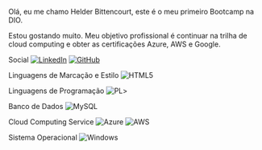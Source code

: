 Olá, eu me chamo Helder Bittencourt, este é o meu primeiro Bootcamp na DIO. 

Estou gostando muito. Meu objetivo profissional é continuar na trilha de cloud computing e obter as certificações Azure, AWS e Google.

Social
[![LinkedIn](https://img.shields.io/badge/LinkedIn-0077B5?style=for-the-badge&logo=linkedin&logoColor=white)](https://www.linkedin.com/in/helderbitten/)
[![GitHub](https://img.shields.io/badge/GitHub-100000?style=for-the-badge&logo=github&logoColor=white)](https://github.com/helderbitten)

Linguagens de Marcação e Estilo
![HTML5](https://img.shields.io/badge/HTML5-E34F26?style=for-the-badge&logo=html5&logoColor=white)

Linguagens de Programação
![PL](https://img.shields.io/badge/PL%2FSQL-FFFFFF?style=for-the-badge&logo=oracle&logoColor=FF0000&labelColor=FFFFFF&color=FF0000)>

Banco de Dados
![MySQL](https://img.shields.io/badge/MySQL-00000F?style=for-the-badge&logo=mysql&logoColor=white)

Cloud Computing Service
![Azure](https://img.shields.io/badge/Azure-blue?style=for-the-badge&logo=microsoft%20azure&logoColor=blue&labelColor=FFFFFF&link=https%3A%2F%2Fimages.app.goo.gl%2FK7PN1jYJd57x4q7A8)
![AWS](https://img.shields.io/badge/AWS-000.svg?style=for-the-badge&logo=amazon-aws&logoColor=white)

Sistema Operacional
![Windows](https://img.shields.io/badge/Windows-000?style=for-the-badge&logo=windows&logoColor=2CA5E0) 
